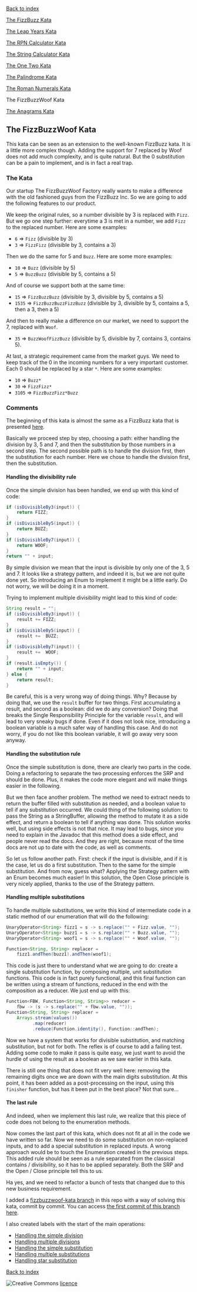 [Back to index](/index.html)

[The FizzBuzz Kata](/katas/introductory/fizzbuzz-kata.html)

[The Leap Years Kata](/katas/introductory/leapyears-kata.html)

[The RPN Calculator Kata](/katas/introductory/rpncalculator-kata.html)

[The String Calculator Kata](/katas/introductory/stringcalculator-kata.html)

[The One Two Kata](/katas/introductory/onetwo-kata.html)

[The Palindrome Kata](/katas/introductory/palindrome-kata.html)

[The Roman Numerals Kata](/katas/intermediate/romannumerals-kata.html)

The FizzBuzzWoof Kata

[The Anagrams Kata](/katas/intermediate/anagrams-kata.html)


## The FizzBuzzWoof Kata

This kata can be seen as an extension to the well-known FizzBuzz kata. It is a little more complex though. Adding the support for 7 replaced by Woof does not add much complexity, and is quite natural. But the 0 substitution can be a pain to implement, and is in fact a real trap.

### The Kata

Our startup The FizzBuzzWoof Factory really wants to make a difference with the old fashioned guys from the FizzBuzz Inc. So we are going to add the following features to our product.

We keep the original rules, so a number divisible by 3 is replaced with `Fizz`. But we go one step further: everytime a 3 is met in a number, we add `Fizz` to the replaced number. Here are some examples:

* `6` => `Fizz` (divisible by 3)
* `3` => `FizzFizz` (divisible by 3, contains a 3)

Then we do the same for 5 and `Buzz`. Here are some more examples:

* `10` => `Buzz` (divisible by 5)
* `5` => `BuzzBuzz` (divisible by 5, contains a 5)

And of course we support both at the same time:

* `15` => `FizzBuzzBuzz` (divisible by 3, divisible by 5, contains a 5)
* `1535` => `FizzBuzzBuzzFizzBuzz` (divisible by 3, divisible by 5, contains a 5, then a 3, then a 5)

And then to really make a difference on our market, we need to support the 7, replaced with `Woof`.

* `35` => `BuzzWoofFizzBuzz` (divisible by 5, divisible by 7, contains 3, contains 5).

At last, a strategic requirement came from the market guys. We need to keep track of the 0 in the incoming numbers for a very important customer. Each 0 should be replaced by a star `*`. Here are some examples:

* `10` => `Buzz*`
* `30` => `FizzFizz*`
* `3105` => `FizzBuzzFizz*Buzz`

### Comments

The beginning of this kata is almost the same as a FizzBuzz kata that is presented [here](katas/introductory/fizzbuzz-kata.html). 

Basically we proceed step by step, choosing a path: either handling the division by 3, 5 and 7, and then the substitution by those numbers in a second step. The second possible path is to handle the division first, then the substitution for each number. Here we chose to handle the division first, then the substitution. 

#### Handling the divisibility rule

Once the simple division has been handled, we end up with this kind of code: 
```java
if (isDivisibleBy3(input)) {
	return FIZZ;
}
if (isDivisibleBy5(input)) {
	return BUZZ;
}
if (isDivisibleBy7(input)) {
	return WOOF;
}
return "" + input;
```

By simple division we mean that the input is divisible by only one of the 3, 5 and 7. It looks like a strategy pattern, and indeed it is, but we are not quite done yet. So introducing an Enum to implement it might be a little early. Do not worry, we will be doing it in a moment. 

Trying to implement multiple divisibility might lead to this kind of code: 

```java
String result = "";
if (isDivisibleBy3(input)) {
	result += FIZZ;
}
if (isDivisibleBy5(input)) {
	result +=  BUZZ;
}
if (isDivisibleBy7(input)) {
	result +=  WOOF;
}
if (result.isEmpty()) {
	return "" + input;
} else {
	return result;
}
```

Be careful, this is a very wrong way of doing things. Why? Because by doing that, we use the `result` buffer for two things. First accumulating a result, and second as a boolean: did we do any conversion? Doing that breaks the Single Responsibility Principle for the variable `result`, and will lead to very sneaky bugs if done. Even if it does not look nice, introducing a boolean variable is a much safer way of handling this case. And do not worry, if you do not like this boolean variable, it will go away very soon anyway. 

#### Handling the substitution rule

Once the simple substitution is done, there are clearly two parts in the code. Doing a refactoring to separate the two processing enforces the SRP and should be done. Plus, it makes the code more elegant and will make things easier in the following. 

But we then face another problem. The method we need to extract needs to return the buffer filled with substitution as needed, and a boolean value to tell if any substitution occurred. We could thing of the following solution: to pass the String as a StringBuffer, allowing the method to mutate it as a side effect, and return a boolean to tell if anything was done. This solution works well, but using side effects is not that nice. It may lead to bugs, since you need to explain in the Javadoc that this method does a side effect, and people never read the docs. And they are right, because most of the time docs are not up to date with the code, as well as comments. 
 
So let us follow another path. First: check if the input is divisible, and if it is the case, let us do a first substitution. Then to the same for the simple substitution. And from now, guess what? Applying the Strategy pattern with an Enum becomes much easier! In this solution, the Open Close principle is very nicely applied, thanks to the use of the Strategy pattern. 

#### Handling multiple substitutions

To handle multiple substitutions, we write this kind of intermediate code in a static method of our enumeration that will do the following:

```java
UnaryOperator<String> fizz1 = s -> s.replace("" + Fizz.value, "");
UnaryOperator<String> buzz1 = s -> s.replace("" + Buzz.value, "");
UnaryOperator<String> woof1 = s -> s.replace("" + Woof.value, "");

Function<String, String> replacer = 
    fizz1.andThen(buzz1).andThen(woof1);
```

This code is just there to understand what we are going to do: create a single substitution function, by composing multiple, unit substitution functions. This code is in fact purely functional, and this final function can be written using a stream of functions, reduced in the end with the composition as a reducer. We just end up with this:

```java
Function<FBW, Function<String, String>> reducer = 
    fbw -> (s -> s.replace("" + fbw.value, ""));
Function<String, String> replacer = 
    Arrays.stream(values())
          .map(reducer)
          .reduce(Function.identity(), Function::andThen);
```

Now we have a system that works for divisible substitution, and matching substitution, but not for both. The reflex is of course to add a failing test. Adding some code to make it pass is quite easy, we just want to avoid the hurdle of using the result as a boolean as we saw earlier in this kata. 

There is still one thing that does not fit very well here: removing the remaining digits once we are down with the main digits substitution. At this point, it has been added as a post-processing on the input, using this `finisher` function, but has it been put in the best place? Not that sure...

#### The last rule

And indeed, when we implement this last rule, we realize that this piece of code does not belong to the enumeration methods.
 
Now comes the last part of this kata, which does not fit at all in the code we have written so far. Now we need to do some substitution on non-replaced inputs, and to add a special substitution in replaced inputs. A wrong approach would be to touch the Enumeration created in the previous steps. This added rule should be seen as a rule separated from the classical contains / divisibility, so it has to be applied separately. Both the SRP and the Open / Close principle tell this to us. 

Ha yes, and we need to refactor a bunch of tests that changed due to this new business requirement. 


I added a [fizzbuzzwoof-kata branch](https://github.com/JosePaumard/JosePaumard.github.io/tree/fizzbuzzwoof-kata) in this repo with a way of solving this kata, commit by commit. You can access [the first commit of this branch here](https://github.com/JosePaumard/JosePaumard.github.io/tree/84f838fbe1c00438f894400c837aa81bfc00d9e7). 

I also created labels with the start of the main operations:
- [Handling the simple division](https://github.com/JosePaumard/JosePaumard.github.io/tree/Handling_the_simple_division) 
- [Handling multiple divisions](https://github.com/JosePaumard/JosePaumard.github.io/tree/Handling_multiple_divisions) 
- [Handling the simple substitution](https://github.com/JosePaumard/JosePaumard.github.io/tree/Handling_the_simple_substitution) 
- [Handling multiple substitutions](https://github.com/JosePaumard/JosePaumard.github.io/tree/Handling_multiple_substitutions) 
- [Handling star substitution](https://github.com/JosePaumard/JosePaumard.github.io/tree/Handling_star_substitution) 


[Back to index](/index.html)

![Creative Commons](https://i.creativecommons.org/l/by-nc-sa/4.0/88x31.png) [licence](http://creativecommons.org/licenses/by-nc-sa/4.0/)
